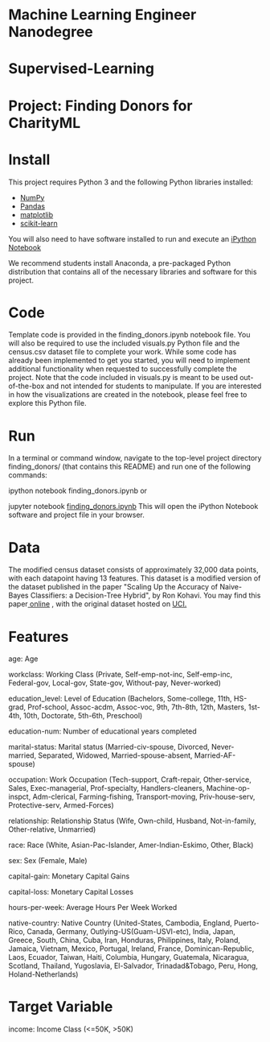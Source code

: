 # Machine Learning Engineer Nanodegree
# Supervised-Learning
# Project: Finding Donors for CharityML 
# Install

This project requires Python 3 and the following Python libraries installed:

- <a href = https://numpy.org/> NumPy</a>
- <a href = https://pandas.pydata.org/> Pandas</a>
- <a href = https://matplotlib.org/> matplotlib</a> 
- <a href =https://scikit-learn.org/stable/> scikit-learn</a>


 You will also need to have software installed to run and execute an <a href = http://ipython.org/notebook.html> iPython Notebook</a>
 

We recommend students install Anaconda, a pre-packaged Python distribution that contains all of the necessary libraries and software for this project.

# Code
Template code is provided in the finding_donors.ipynb notebook file. You will also be required to use the included visuals.py Python file and the census.csv dataset file to complete your work. While some code has already been implemented to get you started, you will need to implement additional functionality when requested to successfully complete the project. Note that the code included in visuals.py is meant to be used out-of-the-box and not intended for students to manipulate. If you are interested in how the visualizations are created in the notebook, please feel free to explore this Python file.

# Run
In a terminal or command window, navigate to the top-level project directory finding_donors/ (that contains this README) and run one of the following commands:

ipython notebook finding_donors.ipynb
or

jupyter notebook <a href = https://github.com/RashaAlamoud/Finding-Donors-for-CharityML-Supervised-Learning-/blob/main/finding_donors.ipynb> finding_donors.ipynb</a>
This will open the iPython Notebook software and project file in your browser.

# Data
The modified census dataset consists of approximately 32,000 data points, with each datapoint having 13 features. This dataset is a modified version of the dataset published in the paper "Scaling Up the Accuracy of Naive-Bayes Classifiers: a Decision-Tree Hybrid", by Ron Kohavi. You may find this paper<a href = https://www.aaai.org/Papers/KDD/1996/KDD96-033.pdf> online</a> , with the original dataset hosted on <a href = https://archive.ics.uci.edu/ml/datasets/Census+Income>  UCI.</a> 


# Features

 age: Age
 
 workclass: Working Class (Private, Self-emp-not-inc, Self-emp-inc, Federal-gov, Local-gov, State-gov, Without-pay, Never-worked)
 
 education_level: Level of Education (Bachelors, Some-college, 11th, HS-grad, Prof-school, Assoc-acdm, Assoc-voc, 9th, 7th-8th, 12th, Masters, 1st-4th, 10th, Doctorate, 5th-6th, Preschool)
 
education-num: Number of educational years completed

marital-status: Marital status (Married-civ-spouse, Divorced, Never-married, Separated, Widowed, Married-spouse-absent, Married-AF-spouse)

occupation: Work Occupation (Tech-support, Craft-repair, Other-service, Sales, Exec-managerial, Prof-specialty, Handlers-cleaners, Machine-op-inspct, Adm-clerical, Farming-fishing, Transport-moving, Priv-house-serv, Protective-serv, Armed-Forces)

relationship: Relationship Status (Wife, Own-child, Husband, Not-in-family, Other-relative, Unmarried)

race: Race (White, Asian-Pac-Islander, Amer-Indian-Eskimo, Other, Black)

sex: Sex (Female, Male)

capital-gain: Monetary Capital Gains

capital-loss: Monetary Capital Losses

hours-per-week: Average Hours Per Week Worked

native-country: Native Country (United-States, Cambodia, England, Puerto-Rico, Canada, Germany, Outlying-US(Guam-USVI-etc), India, Japan, Greece, South, China, Cuba, Iran, Honduras, Philippines, Italy, Poland, Jamaica, Vietnam, Mexico, Portugal, Ireland, France, Dominican-Republic, Laos, Ecuador, Taiwan, Haiti, Columbia, Hungary, Guatemala, Nicaragua, Scotland, Thailand, Yugoslavia, El-Salvador, Trinadad&Tobago, Peru, Hong, Holand-Netherlands)

# Target Variable

income: Income Class (<=50K, >50K)
